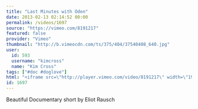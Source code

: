 ```yaml
---
title: "Last Minutes with Oden"
date: 2013-02-13 02:14:52 00:00
permalink: /videos/1697
source: "https://vimeo.com/8191217"
featured: false
provider: "Vimeo"
thumbnail: "http://b.vimeocdn.com/ts/375/404/37540408_640.jpg"
user:
  id: 593
  username: "kimcross"
  name: "Kim Cross"
tags: ["#doc #doglove"]
html: "<iframe src=\"http://player.vimeo.com/video/8191217\" width=\"1920\" height=\"1080\" frameborder=\"0\" webkitAllowFullScreen mozallowfullscreen allowFullScreen></iframe>"
id: 1697
---
```


Beautiful Documentary short by Eliot Rausch